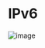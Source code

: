 # IPv6

![image](https://github.com/dotku/tech/assets/1519232/48e07c20-97b8-4c16-ab09-f799409f47ca)

